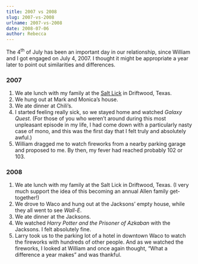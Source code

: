 ```yaml
---
title: 2007 vs 2008
slug: 2007-vs-2008
urlname: 2007-vs-2008
date: 2008-07-06
author: Rebecca
---
```

The 4<sup>th</sup> of July has been an important day in our relationship, since
William and I got engaged on July 4, 2007. I thought it might be appropriate a
year later to point out similarities and differences.

### 2007

1.  We ate lunch with my family at the [Salt Lick][a] in Driftwood, Texas.
2.  We hung out at Mark and Monica&#x02bc;s house.
3.  We ate dinner at Chili&#x02bc;s.
4.  I started feeling really sick, so we stayed home and watched _Galaxy Quest_.
    (For those of you who weren&#x02bc;t around during this most unpleasant
    episode in my life, I had come down with a particularly nasty case of mono,
    and this was the first day that I felt truly and absolutely awful.)
5.  William dragged me to watch fireworks from a nearby parking garage and
    proposed to me. By then, my fever had reached probably 102 or 103.

### 2008

1.  We ate lunch with my family at the Salt Lick in Driftwood, Texas. (I very
    much support the idea of this becoming an annual Allen family get-together!)
2.  We drove to Waco and hung out at the Jacksons&#x02bc; empty house, while
    they all went to see _Wall-E_.
3.  We ate dinner at the Jacksons.
4.  We watched _Harry Potter and the Prisoner of Azkaban_ with the Jacksons. I
    felt absolutely fine.
5.  Larry took us to the parking lot of a hotel in downtown Waco to watch the
    fireworks with hundreds of other people. And as we watched the fireworks, I
    looked at William and once again thought, &ldquo;What a difference a year
    makes&rdquo; and was thankful.

[a]: https://saltlickbbq.com/
